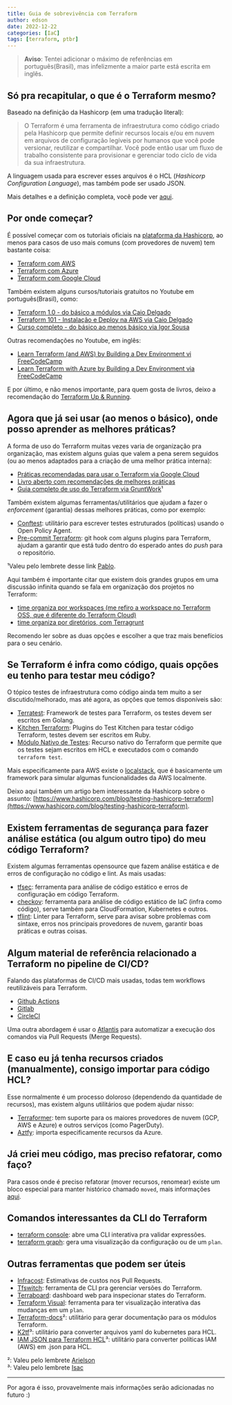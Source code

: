 ```yaml
---
title: Guia de sobrevivência com Terraform
author: edson
date: 2022-12-22
categories: [IaC]
tags: [terraform, ptbr]
---
```


> **Aviso**: Tentei adicionar o máximo de referências em português(Brasil), mas infelizmente a maior parte está escrita em inglês.

## Só pra recapitular, o que é o Terraform mesmo?

Baseado na definição da Hashicorp (em uma tradução literal):

> O Terraform é uma ferramenta de infraestrutura como código criado pela Hashicorp que permite definir recursos locais e/ou em nuvem em arquivos de configuração legíveis por humanos que você pode versionar, reutilizar e compartilhar. Você pode então usar um fluxo de trabalho consistente para provisionar e gerenciar todo ciclo de vida da sua infraestrutura. 

A linguagem usada para escrever esses arquivos é o HCL (*Hashicorp Configuration Language*), mas também pode ser usado JSON.

Mais detalhes e a definição completa, você pode ver [aqui](https://developer.hashicorp.com/terraform/intro).

## Por onde começar?

É possível começar com os tutoriais oficiais na [plataforma da Hashicorp](https://developer.hashicorp.com/terraform/tutorials), ao menos para casos de uso mais comuns (com provedores de nuvem) tem bastante coisa:

* [Terraform com AWS](https://developer.hashicorp.com/terraform/tutorials/aws-get-started)
* [Terraform com Azure](https://developer.hashicorp.com/terraform/tutorials/azure-get-started) 
* [Terraform com Google Cloud](https://developer.hashicorp.com/terraform/tutorials/gcp-get-started)
    

Também existem alguns cursos/tutoriais gratuitos no Youtube em português(Brasil), como:

* [Terraform 1.0 - do básico a módulos via Caio Delgado](https://www.youtube.com/watch?v=b7vbsx-pPJg)
* [Terraform 101 - Instalação e Deploy na AWS via Caio Delgado](https://www.youtube.com/watch?v=bYvdJKTwx_I)
* [Curso completo - do básico ao menos básico via Igor Sousa](https://www.youtube.com/watch?v=JayShFpuRdY&list=PLVGIivuHGmJpyciRgdZ-x4avdzlsdCTmH)
    

Outras recomendações no Youtube, em inglês:

* [Learn Terraform (and AWS) by Building a Dev Environment vi FreeCodeCamp](https://www.youtube.com/watch?v=iRaai1IBlB0)
* [Learn Terraform with Azure by Building a Dev Environment via FreeCodeCamp](https://www.youtube.com/watch?v=V53AHWun17s)
    

E por último, e não menos importante, para quem gosta de livros, deixo a recomendação do [Terraform Up & Running](https://www.terraformupandrunning.com/).

## Agora que já sei usar (ao menos o básico), onde posso aprender as melhores práticas?

A forma de uso do Terraform muitas vezes varia de organização pra organização, mas existem alguns guias que valem a pena serem seguidos (ou ao menos adaptados para a criação de uma melhor prática interna):

* [Práticas recomendadas para usar o Terraform via Google Cloud](https://cloud.google.com/docs/terraform/best-practices-for-terraform?hl=pt-br#operational-best-practices)
* [Livro aberto com recomendações de melhores práticas](https://www.terraform-best-practices.com/v/ptbr/)
* [Guia completo de uso do Terraform via GruntWork](https://blog.gruntwork.io/a-comprehensive-guide-to-terraform-b3d32832baca)¹
    

Também existem algumas ferramentas/utilitários que ajudam a fazer o *enforcement* (garantia) dessas melhores práticas, como por exemplo:

* [Conftest](https://www.conftest.dev/): utilitário para escrever testes estruturados (políticas) usando o Open Policy Agent.
* [Pre-commit Terraform](https://github.com/antonbabenko/pre-commit-terraform): git hook com alguns plugins para Terraform, ajudam a garantir que está tudo dentro do esperado antes do *push* para o repositório.
    

¹Valeu pelo lembrete desse link [Pablo](https://www.linkedin.com/in/pmmenezes/).

Aqui também é importante citar que existem dois grandes grupos em uma discussão infinita quando se fala em organização dos projetos no Terraform:

* [time organiza por workspaces (me refiro a workspace no Terraform OSS, que é diferente do Terraform Cloud)](https://developer.hashicorp.com/terraform/cli/workspaces)
* [time organiza por diretórios, com Terragrunt](https://terragrunt.gruntwork.io/)
    

Recomendo ler sobre as duas opções e escolher a que traz mais benefícios para o seu cenário.

## Se Terraform é infra como código, quais opções eu tenho para testar meu código?

O tópico testes de infraestrutura como código ainda tem muito a ser discutido/melhorado, mas até agora, as opções que temos disponíveis são:

* [Terratest](https://terratest.gruntwork.io/): Framework de testes para Terraform, os testes devem ser escritos em Golang.  
* [Kitchen Terraform](https://newcontext-oss.github.io/kitchen-terraform/getting_started.html): Plugins do Test Kitchen para testar código Terraform, testes devem ser escritos em Ruby. 
* [Módulo Nativo de Testes](https://developer.hashicorp.com/terraform/language/modules/testing-experiment): Recurso nativo do Terraform que permite que os testes sejam escritos em HCL e executados com o comando `terraform test`.
    

Mais especificamente para AWS existe o [localstack](https://github.com/localstack), que é basicamente um framework para simular algumas funcionalidades da AWS localmente.

Deixo aqui também um artigo bem interessante da Hashicorp sobre o assunto: [https://www.hashicorp.com/blog/testing-hashicorp-terraform](https://www.hashicorp.com/blog/testing-hashicorp-terraform).

## Existem ferramentas de segurança para fazer análise estática (ou algum outro tipo) do meu código Terraform?

Existem algumas ferramentas opensource que fazem análise estática e de erros de configuração no código e lint. As mais usadas:

* [tfsec](https://github.com/aquasecurity/tfsec): ferramenta para análise de código estático e erros de configuração em código Terraform. 
* [checkov](https://github.com/bridgecrewio/checkov): ferramenta para análise de código estático de IaC (infra como código), serve também para CloudFormation, Kubernetes e outros. 
* [tflint](https://github.com/terraform-linters/tflint): Linter para Terraform, serve para avisar sobre problemas com sintaxe, erros nos principais provedores de nuvem, garantir boas práticas e outras coisas.
    

## Algum material de referência relacionado a Terraform no pipeline de CI/CD?

Falando das plataformas de CI/CD mais usadas, todas tem workflows reutilizáveis para Terraform.

* [Github Actions](https://developer.hashicorp.com/terraform/tutorials/automation/github-actions) 
* [Gitlab](https://docs.gitlab.com/ee/user/infrastructure/iac/)  
* [CircleCI](https://developer.hashicorp.com/terraform/tutorials/automation/circle-ci)
    

Uma outra abordagem é usar o [Atlantis](https://www.runatlantis.io/) para automatizar a execução dos comandos via Pull Requests (Merge Requests).

## E caso eu já tenha recursos criados (manualmente), consigo importar para código HCL?

Esse normalmente é um processo doloroso (dependendo da quantidade de recursos), mas existem alguns utilitários que podem ajudar nisso:

* [Terraformer](https://github.com/GoogleCloudPlatform/terraformer): tem suporte para os maiores provedores de nuvem (GCP, AWS e Azure) e outros serviços (como PagerDuty).
* [Aztfy](https://github.com/Azure/aztfy): importa especificamente recursos da Azure.
    
## Já criei meu código, mas preciso refatorar, como faço?

Para casos onde é preciso refatorar (mover recursos, renomear) existe um bloco especial para manter histórico chamado `moved`, mais informações [aqui](https://developer.hashicorp.com/terraform/language/modules/develop/refactoring).

## Comandos interessantes da CLI do Terraform

* [terraform console](https://developer.hashicorp.com/terraform/cli/commands/console): abre uma CLI interativa pra validar expressões.
* [terraform graph](https://developer.hashicorp.com/terraform/cli/commands/graph): gera uma visualização da configuração ou de um `plan`.
    

## Outras ferramentas que podem ser úteis

* [Infracost](https://github.com/infracost/infracost): Estimativas de custos nos Pull Requests.
* [Tfswitch](https://github.com/warrensbox/terraform-switcher): ferramenta de CLI pra gerenciar versões do Terraform.
* [Terraboard](https://github.com/camptocamp/terraboard): dashboard web para inspecionar states do Terraform.
* [Terraform Visual](https://github.com/hieven/terraform-visual): ferramenta para ter visualização interativa das mudanças em um `plan`.
* [Terraform-docs](https://terraform-docs.io/)²: utilitário para gerar documentação para os módulos Terraform.
* [K2tf](https://github.com/sl1pm4t/k2tf)³: utilitário para converter arquivos yaml do kubernetes para HCL.
* [IAM JSON para Terraform HCL](https://flosell.github.io/iam-policy-json-to-terraform/)³: utilitário para converter políticas IAM (AWS) em .json para HCL.
    

²: Valeu pelo lembrete [Arielson](https://www.linkedin.com/in/arielson-oliveira-91a73b1b1)  
³: Valeu pelo lembrete [Isac](https://www.linkedin.com/in/isaccavalcante)

---

Por agora é isso, provavelmente mais informações serão adicionadas no futuro :)